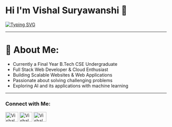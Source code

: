 <h1>Hi I'm Vishal Suryawanshi 👋</h1>  

<a href="https://readme-typing-svg.herokuapp.com?font=poppins&size=23&duration=4000&color=00A7E1&lines=A+Passionate+FullStack+Web_Developer;Cloud+and+AI/ML+Enthusiast">
  <img src="https://readme-typing-svg.herokuapp.com?font=poppins&size=23&duration=4000&color=00A7E1&lines=A+Passionate+FullStack+Web_Developer;Cloud+and+AI/ML+Enthusiast" alt="Typing SVG">
</a>  

---

# 💫 About Me:
- Currently a Final Year B.Tech CSE Undergraduate  
- Full Stack Web Developer & Cloud Enthusiast  
- Building Scalable Websites & Web Applications  
- Passionate about solving challenging problems  
- Exploring AI and its applications with machine learning


---

### Connect with Me:  
<p align="left">
  <a href="https://www.linkedin.com/in/vishal1416/" target="blank"><img align="center" src="https://raw.githubusercontent.com/rahuldkjain/github-profile-readme-generator/master/src/images/icons/Social/linked-in-alt.svg" alt="Vishal Suryawanshi" height="30" width="40" /></a>  
  <a href="https://x.com/VirajSuryawan13" target="blank"><img align="center" src="https://raw.githubusercontent.com/rahuldkjain/github-profile-readme-generator/master/src/images/icons/Social/twitter.svg" alt="Vishal Suryawanshi" height="30" width="40" /></a>  
  <a href="https://www.instagram.com/the__viraj__/" target="blank"><img align="center" src="https://raw.githubusercontent.com/rahuldkjain/github-profile-readme-generator/master/src/images/icons/Social/instagram.svg" alt="Vishal Suryawanshi" height="30" width="40" /></a>  
</p>
